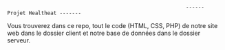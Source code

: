                                                               ------ Projet Healtheat -------
                                                            
                                                            
                                                            

Vous trouverez dans ce repo, tout le code (HTML, CSS, PHP) de notre site web dans le dossier client et notre base de données dans le dossier serveur.
